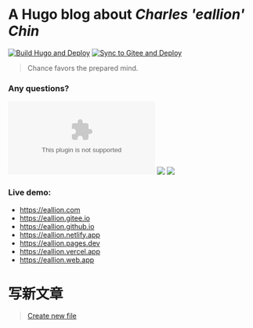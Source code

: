 # A Hugo blog about *Charles 'eallion' Chin*
[![Build Hugo and Deploy](https://github.com/eallion/eallion.com/actions/workflows/main.yml/badge.svg)](https://github.com/eallion/eallion.com/actions/workflows/main.yml) [![Sync to Gitee and Deploy](https://github.com/eallion/eallion.github.io/actions/workflows/gitee.yml/badge.svg?branch=main)](https://github.com/eallion/eallion.github.io/actions/workflows/gitee.yml)

> Chance favors the prepared mind.

### Any questions?

[![GitHub issues](https://img.shields.io/github/issues/eallion/eallion.com?logo=GitHub&style=flat)](https://github.com/eallion/eallion.com/issues/new) [![](https://img.shields.io/badge/eallions@gmail.com-4ec100?labelColor=555&logo=gmail&label=Gmail&link=mailto:eallions@gmail.com&logoColor=fff&style=flat)](mailto:eallions@gmail.com) [![](https://img.shields.io/badge/t.me-@eallion-4ec100?labelColor=555&logo=telegram&logoColor=fff&style=flat)](https://t.me/eallion)

### Live demo:
- https://eallion.com  
- https://eallion.gitee.io
- https://eallion.github.io
- https://eallion.netlify.app
- https://eallion.pages.dev
- https://eallion.vercel.app
- https://eallion.web.app

# 写新文章
> [Create new file](https://github.com/eallion/eallion.com/tree/master/content/posts/)
